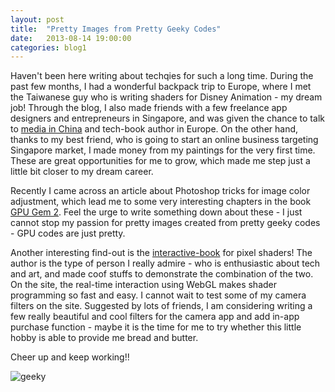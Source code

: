 ```yaml
---
layout: post
title:  "Pretty Images from Pretty Geeky Codes"
date:   2013-08-14 19:00:00
categories: blog1
---
```


Haven't been here writing about techqies for such a long time. During the past few months, I had a wonderful backpack trip to Europe, where I met the Taiwanese guy who is writing shaders for Disney Animation - my dream job! Through the blog, I also made friends with a few freelance app designers and entrepreneurs in Singapore, and was given the chance to talk to [media in China](http://www.geekpark.net/read/view/185730) and tech-book author in Europe. On the other hand, thanks to my best friend, who is going to start an online business targeting Singapore market, I made money from my paintings for the very first time. These are great opportunities for me to grow, which made me step just a little bit closer to my dream career.

Recently I came across an article about Photoshop tricks for image color adjustment, which lead me to some very interesting chapters in the book [GPU Gem 2](http://http.developer.nvidia.com/GPUGems2/gpugems2_part01.html). Feel the urge to write something down about these - I just cannot stop my passion for pretty images created from pretty geeky codes - GPU codes are just pretty.

Another interesting find-out is the [interactive-book](http://pixelshaders.com/) for pixel shaders! The author is the type of person I really admire - who is enthusiastic about tech and art, and made coof stuffs to demonstrate the combination of the two. On the site, the real-time interaction using WebGL makes shader programming so fast and easy. I cannot wait to test some of my camera filters on the site. Suggested by lots of friends, I am considering writing a few really beautiful and cool filters for the camera app and add in-app purchase function - maybe it is the time for me to try whether this little hobby is able to provide me bread and butter.

Cheer up and keep working!!

![geeky](/assets/geeky.png)

